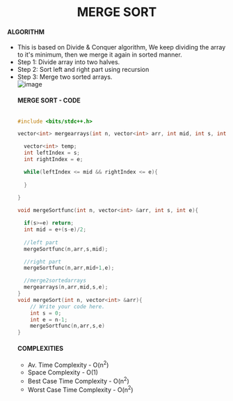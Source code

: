 <h1 align="center">MERGE SORT</h1>
<h4>ALGORITHM</h4>
<ul>
  <li>This is based on Divide & Conquer algorithm, We keep dividing the array to it's minimum, then we merge it again in sorted manner.</li>
  <li>Step 1: Divide array into two halves.</li>
  <li>Step 2: Sort left and right part using recursion</li>
  <li>Step 3: Merge two sorted arrays.</li>
<img src="https://i.ibb.co/X3Jz7Cn/image.png" alt="image" border="0">
<br>
<h4>MERGE SORT - CODE</h4>

```cpp

#include <bits/stdc++.h>

vector<int> mergearrays(int n, vector<int> arr, int mid, int s, int e){

  vector<int> temp;
  int leftIndex = s;
  int rightIndex = e;

  while(leftIndex <= mid && rightIndex <= e){
    
  }
  
}

void mergeSortfunc(int n, vector<int> &arr, int s, int e){

  if(s>=e) return;
  int mid = e+(s-e)/2;
  
  //left part 
  mergeSortfunc(n,arr,s,mid);

  //right part
  mergeSortfunc(n,arr,mid+1,e);

  //merge2sortedarrays
  mergearrays(n,arr,mid,s,e);
}
void mergeSort(int n, vector<int> &arr){
    // Write your code here.
    int s = 0;
    int e = n-1;
    mergeSortfunc(n,arr,s,e)
}

```

<h4>COMPLEXITIES</h4>
<ul>
  <li>Av. Time Complexity - O(n<sup>2</sup>)</li>
  <li>Space Complexity - O(1)</li>
  <li>Best Case Time Complexity - O(n<sup>2</sup>)</li>
  <li>Worst Case Time Complexity - O(n<sup>2</sup>)</li>
</ul>
